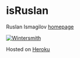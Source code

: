 isRuslan
==================

Ruslan Ismagilov [homepage](http://ruslan-ismagilov.ru)

[![Wintersmith](http://wintersmith.io/images/wintersmith.svg)](https://github.com/jnordberg/wintersmith)

Hosted on [Heroku](heroku.com)
